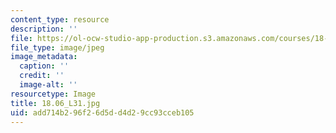 ```yaml
---
content_type: resource
description: ''
file: https://ol-ocw-studio-app-production.s3.amazonaws.com/courses/18-06-linear-algebra-spring-2010/add714b296f26d5dd4d29cc93cceb105_18.06_L31.jpg
file_type: image/jpeg
image_metadata:
  caption: ''
  credit: ''
  image-alt: ''
resourcetype: Image
title: 18.06_L31.jpg
uid: add714b2-96f2-6d5d-d4d2-9cc93cceb105
---
```

